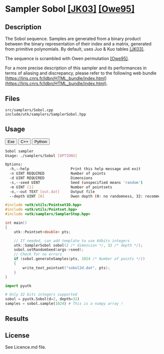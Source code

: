 # Sampler Sobol [[JK03]](http://web.maths.unsw.edu.au/~fkuo/sobol/) [[Owe95]](https://statistics.stanford.edu/sites/default/files/EFS%20NSF%20464.pdf)


## Description

The Sobol sequence. Samples are generated from a binary product between the binary representation of their index and a matrix, generated from primitive polynomials. By default, uses Juo & Kuo tables [[JK03]](http://web.maths.unsw.edu.au/~fkuo/sobol/).

The sequence is scrambled with Owen permutation [[Owe95]](https://statistics.stanford.edu/sites/default/files/EFS%20NSF%20464.pdf).

For a more precise description of this sampler and its performances in terms of aliasing and discrepancy, please refer to the following web bundle [https://liris.cnrs.fr/ldbn/HTML_bundle/index.html](https://liris.cnrs.fr/ldbn/HTML_bundle/index.html).

## Files

```
src/samplers/Sobol.cpp  
include/utk/samplers/SamplerSobol.hpp
```

## Usage

<button class="tablink exebutton" onclick="openCode('exe', this)" markdown="1">Exe</button> 
<button class="tablink cppbutton" onclick="openCode('cpp', this)" markdown="1">C++</button> 
<button class="tablink pybutton" onclick="openCode('py', this)" markdown="1">Python</button> 
<br/>
  

<div class="exe tabcontent">

```bash
Sobol sampler
Usage: ./samplers/Sobol [OPTIONS]

Options:
  -h,--help                   Print this help message and exit
  -n UINT REQUIRED            Number of points
  -d UINT REQUIRED            Dimensions
  -s,--seed UINT              Seed (unspecified means 'random')
  -m UINT [1]                 Number of pointsets
  -o,--out TEXT [out.dat]     Output file
  --depth UINT [0]            Owen depth (0: no randomness, 32: recommended).
```

</div>

<div class="cpp tabcontent">

```  cpp
#include <utk/utils/PointsetIO.hpp>
#include <utk/utils/Pointset.hpp>
#include <utk/samplers/SamplerStep.hpp>

int main()
{
    utk::Pointset<double> pts;

    // If needed, can add template to use 64bits integers
    utk::SamplerSobol sobol(2 /* dimension */, 32 /* depth */);
    sobol.setRandomSeed(args->seed);
    // Check for no errors
    if (sobol.generateSamples(pts, 1024 /* Number of points */))
    {
        write_text_pointset("sobol2d.dat", pts);
    }
}
```  

</div>

<div class="py tabcontent">

``` python
import pyutk

# Only 32 bits integers supported
sobol = pyutk.Sobol(d=2, depth=32) 
samples = sobol.sample(1024) # This is a numpy array !
```  

</div>

## Results

<div class="results"></div>
<script>
  window.addEventListener('DOMContentLoaded', function() { show_results(); }); 
</script>

## License

See Licence.md file.